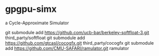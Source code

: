 # gpgpu-simx
a Cycle-Approximate Simulator

git submodule add https://github.com/ucb-bar/berkeley-softfloat-3.git third_party/softfloat
git submodule add https://github.com/gtcasl/cocogfx.git third_party/cocogfx
git submodule add https://github.com/CMU-SAFARI/ramulator.git ramulator